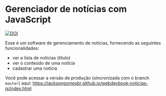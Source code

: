 # Gerenciador de notícias com JavaScript

[![DOI](https://zenodo.org/badge/141930756.svg)](https://zenodo.org/badge/latestdoi/141930756)

Esse é um software de gerenciamento de notícias, fornecendo as seguintes funcionalidades:

* ver a lista de notícias (título)
* ver o conteúdo de uma notícia
* cadastrar uma notícia

Você pode acessar a versão de produção (sincronizada com o branch `master`) aqui: https://jacksongomesbr.github.io/webdevbook-noticias-js/index.html.

